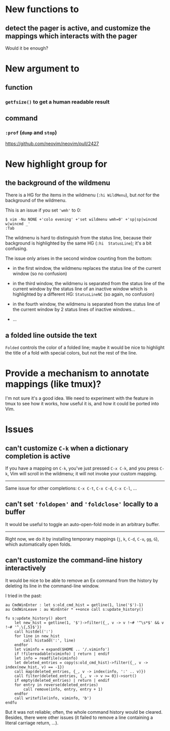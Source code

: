 # New functions to
## detect the pager is active, and customize the mappings which interacts with the pager

Would it be enough?

##
# New argument to
## function
### `getfsize()` to get a human readable result

##
## command
### `:prof` (`dump` and `stop`)

<https://github.com/neovim/neovim/pull/2427>

##
# New highlight group for
## the background of the wildmenu

There is a HG for the items in  the wildmenu (`:hi WildMenu`), but *not* for the
background of the wildmenu.

This is an issue if you set `'wmh'` to 0:

    $ vim -Nu NONE +'colo evening' +'set wildmenu wmh=0' +'sp|sp|wincmd w|wincmd _'
    :Tab

The  wildmenu  is hard  to  distinguish  from  the  status line,  because  their
background  is  highlighted by  the  same  HG  (`:hi  StatusLine`); it's  a  bit
confusing.

The issue only arises in the second window counting from the bottom:

   - in the first window, the wildmenu replaces the status line of the current
     window (so no confusion)

   - in the third window, the wildmenu is separated from the status line of the
     current window by the status line of an inactive window which is
     highlighted by a different HG: `StatusLineNC` (so again, no confusion)

   - in the fourth window, the wildmenu is separated from the status line of the
     current window by 2 status lines of inactive windows...

   - ...

## a folded line outside the text

`Folded`  controls the  color  of a  folded  line;  maybe it  would  be nice  to
highlight the title of a fold with special colors, but not the rest of the line.

##
# Provide a mechanism to annotate mappings (like tmux)?

I'm not sure it's  a good idea.  We need to experiment with  the feature in tmux
to see how it works, how useful it is, and how it could be ported into Vim.

##
# Issues
## can't customize `C-k` when a dictionary completion is active

If you have a mapping on `C-k`, you've just pressed `C-x C-k`, and you press `C-k`,
Vim will scroll in the wildmenu; it will not invoke your custom mapping.

---

Same issue for other completions: `C-x C-t`, `C-x C-d`, `C-x C-l`, ...

## can't set `'foldopen'` and `'foldclose'` locally to a buffer

It would be useful to toggle an auto-open-fold mode in an arbitrary buffer.

---

Right now,  we do it by  installing temporary mappings (`j`,  `k`, `C-d`, `C-u`,
`gg`, `G`), which automatically open folds.

## can't customize the command-line history interactively

It would be nice to be able to remove an Ex command from the history by deleting
its  line  in  the  command-line  window.

I tried in the past:

    au CmdWinEnter : let s:old_cmd_hist = getline(1, line('$')-1)
    au CmdWinLeave : au WinEnter * ++once call s:update_history()

    fu s:update_history() abort
        let new_hist = getline(1, '$')->filter({_, v -> v !~# '^\s*$' && v !~# '^.\{,5}$'})
        call histdel(':')
        for line in new_hist
            call histadd(':', line)
        endfor
        let viminfo = expand($HOME .. '/.viminfo')
        if !filereadable(viminfo) | return | endif
        let info = readfile(viminfo)
        let deleted_entries = copy(s:old_cmd_hist)->filter({_, v -> index(new_hist, v) == -1})
        call map(deleted_entries, {_, v -> index(info, ':' .. v)})
        call filter(deleted_entries, {_, v -> v >= 0})->sort()
        if empty(deleted_entries) | return | endif
        for entry in reverse(deleted_entries)
            call remove(info, entry, entry + 1)
        endfor
        call writefile(info, viminfo, 'b')
    endfu

But it was not reliable; often, the whole command history would be cleared.
Besides,  there were  other issues  (it  failed to  remove a  line containing  a
literal carriage return, ...).

